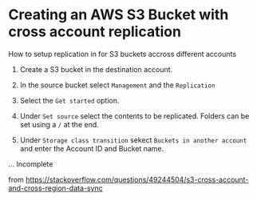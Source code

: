 # Creating an AWS S3 Bucket with cross account replication

How to setup replication in for S3 buckets accross different accounts

1. Create a S3 bucket in the destination account.

2. In the source bucket select `Management` and the `Replication`

3. Select the `Get started` option.

4. Under `Set source` select the contents to be replicated. Folders can be set using a `/` at the end.

5. Under `Storage class transition` sekect `Buckets in another account` and enter the Account ID and Bucket name.

... Incomplete

from https://stackoverflow.com/questions/49244504/s3-cross-account-and-cross-region-data-sync
